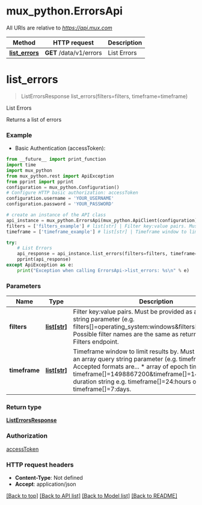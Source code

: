 # mux_python.ErrorsApi

All URIs are relative to *https://api.mux.com*

Method | HTTP request | Description
------------- | ------------- | -------------
[**list_errors**](ErrorsApi.md#list_errors) | **GET** /data/v1/errors | List Errors


# **list_errors**
> ListErrorsResponse list_errors(filters=filters, timeframe=timeframe)

List Errors

Returns a list of errors 

### Example

* Basic Authentication (accessToken): 
```python
from __future__ import print_function
import time
import mux_python
from mux_python.rest import ApiException
from pprint import pprint
configuration = mux_python.Configuration()
# Configure HTTP basic authorization: accessToken
configuration.username = 'YOUR_USERNAME'
configuration.password = 'YOUR_PASSWORD'

# create an instance of the API class
api_instance = mux_python.ErrorsApi(mux_python.ApiClient(configuration))
filters = ['filters_example'] # list[str] | Filter key:value pairs. Must be provided as an array query string parameter (e.g. filters[]=operating_system:windows&filters[]=country:US).  Possible filter names are the same as returned by the List Filters endpoint.  (optional)
timeframe = ['timeframe_example'] # list[str] | Timeframe window to limit results by. Must be provided as an array query string parameter (e.g. timeframe[]=). Accepted formats are...   * array of epoch timestamps e.g. timeframe[]=1498867200&timeframe[]=1498953600    * duration string e.g. timeframe[]=24:hours or timeframe[]=7:days.  (optional)

try:
    # List Errors
    api_response = api_instance.list_errors(filters=filters, timeframe=timeframe)
    pprint(api_response)
except ApiException as e:
    print("Exception when calling ErrorsApi->list_errors: %s\n" % e)
```

### Parameters

Name | Type | Description  | Notes
------------- | ------------- | ------------- | -------------
 **filters** | [**list[str]**](str.md)| Filter key:value pairs. Must be provided as an array query string parameter (e.g. filters[]&#x3D;operating_system:windows&amp;filters[]&#x3D;country:US).  Possible filter names are the same as returned by the List Filters endpoint.  | [optional] 
 **timeframe** | [**list[str]**](str.md)| Timeframe window to limit results by. Must be provided as an array query string parameter (e.g. timeframe[]&#x3D;). Accepted formats are...   * array of epoch timestamps e.g. timeframe[]&#x3D;1498867200&amp;timeframe[]&#x3D;1498953600    * duration string e.g. timeframe[]&#x3D;24:hours or timeframe[]&#x3D;7:days.  | [optional] 

### Return type

[**ListErrorsResponse**](ListErrorsResponse.md)

### Authorization

[accessToken](../README.md#accessToken)

### HTTP request headers

 - **Content-Type**: Not defined
 - **Accept**: application/json

[[Back to top]](#) [[Back to API list]](../README.md#documentation-for-api-endpoints) [[Back to Model list]](../README.md#documentation-for-models) [[Back to README]](../README.md)

